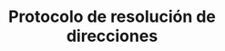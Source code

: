 ---
layout: default
title: Protocolo de resolución de direcciones
nav_order: 1
permalink: /
has_children: true
---